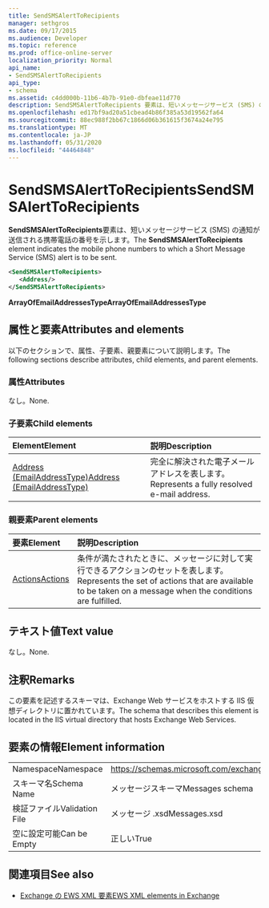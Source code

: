 ```yaml
---
title: SendSMSAlertToRecipients
manager: sethgros
ms.date: 09/17/2015
ms.audience: Developer
ms.topic: reference
ms.prod: office-online-server
localization_priority: Normal
api_name:
- SendSMSAlertToRecipients
api_type:
- schema
ms.assetid: c4dd000b-11b6-4b7b-91e0-dbfeae11d770
description: SendSMSAlertToRecipients 要素は、短いメッセージサービス (SMS) の通知が送信される携帯電話の番号を示します。
ms.openlocfilehash: ed17bf9ad20a51cbead4b86f385a53d19562fa64
ms.sourcegitcommit: 88ec988f2bb67c1866d06b361615f3674a24e795
ms.translationtype: MT
ms.contentlocale: ja-JP
ms.lasthandoff: 05/31/2020
ms.locfileid: "44464848"
---
```

# <a name="sendsmsalerttorecipients"></a><span data-ttu-id="74f9d-103">SendSMSAlertToRecipients</span><span class="sxs-lookup"><span data-stu-id="74f9d-103">SendSMSAlertToRecipients</span></span>

<span data-ttu-id="74f9d-104">**SendSMSAlertToRecipients**要素は、短いメッセージサービス (SMS) の通知が送信される携帯電話の番号を示します。</span><span class="sxs-lookup"><span data-stu-id="74f9d-104">The **SendSMSAlertToRecipients** element indicates the mobile phone numbers to which a Short Message Service (SMS) alert is to be sent.</span></span> 
  
```XML
<SendSMSAlertToRecipients>
   <Address/>
</SendSMSAlertToRecipients>
```

 <span data-ttu-id="74f9d-105">**ArrayOfEmailAddressesType**</span><span class="sxs-lookup"><span data-stu-id="74f9d-105">**ArrayOfEmailAddressesType**</span></span>
## <a name="attributes-and-elements"></a><span data-ttu-id="74f9d-106">属性と要素</span><span class="sxs-lookup"><span data-stu-id="74f9d-106">Attributes and elements</span></span>

<span data-ttu-id="74f9d-107">以下のセクションで、属性、子要素、親要素について説明します。</span><span class="sxs-lookup"><span data-stu-id="74f9d-107">The following sections describe attributes, child elements, and parent elements.</span></span>
  
### <a name="attributes"></a><span data-ttu-id="74f9d-108">属性</span><span class="sxs-lookup"><span data-stu-id="74f9d-108">Attributes</span></span>

<span data-ttu-id="74f9d-109">なし。</span><span class="sxs-lookup"><span data-stu-id="74f9d-109">None.</span></span>
  
### <a name="child-elements"></a><span data-ttu-id="74f9d-110">子要素</span><span class="sxs-lookup"><span data-stu-id="74f9d-110">Child elements</span></span>

|<span data-ttu-id="74f9d-111">**Element**</span><span class="sxs-lookup"><span data-stu-id="74f9d-111">**Element**</span></span>|<span data-ttu-id="74f9d-112">**説明**</span><span class="sxs-lookup"><span data-stu-id="74f9d-112">**Description**</span></span>|
|:-----|:-----|
|[<span data-ttu-id="74f9d-113">Address (EmailAddressType)</span><span class="sxs-lookup"><span data-stu-id="74f9d-113">Address (EmailAddressType)</span></span>](address-emailaddresstype.md) <br/> |<span data-ttu-id="74f9d-114">完全に解決された電子メールアドレスを表します。</span><span class="sxs-lookup"><span data-stu-id="74f9d-114">Represents a fully resolved e-mail address.</span></span>  <br/> |
   
### <a name="parent-elements"></a><span data-ttu-id="74f9d-115">親要素</span><span class="sxs-lookup"><span data-stu-id="74f9d-115">Parent elements</span></span>

|<span data-ttu-id="74f9d-116">**要素**</span><span class="sxs-lookup"><span data-stu-id="74f9d-116">**Element**</span></span>|<span data-ttu-id="74f9d-117">**説明**</span><span class="sxs-lookup"><span data-stu-id="74f9d-117">**Description**</span></span>|
|:-----|:-----|
|[<span data-ttu-id="74f9d-118">Actions</span><span class="sxs-lookup"><span data-stu-id="74f9d-118">Actions</span></span>](actions.md) <br/> |<span data-ttu-id="74f9d-119">条件が満たされたときに、メッセージに対して実行できるアクションのセットを表します。</span><span class="sxs-lookup"><span data-stu-id="74f9d-119">Represents the set of actions that are available to be taken on a message when the conditions are fulfilled.</span></span>  <br/> |
   
## <a name="text-value"></a><span data-ttu-id="74f9d-120">テキスト値</span><span class="sxs-lookup"><span data-stu-id="74f9d-120">Text value</span></span>

<span data-ttu-id="74f9d-121">なし。</span><span class="sxs-lookup"><span data-stu-id="74f9d-121">None.</span></span>
  
## <a name="remarks"></a><span data-ttu-id="74f9d-122">注釈</span><span class="sxs-lookup"><span data-stu-id="74f9d-122">Remarks</span></span>

<span data-ttu-id="74f9d-123">この要素を記述するスキーマは、Exchange Web サービスをホストする IIS 仮想ディレクトリに置かれています。</span><span class="sxs-lookup"><span data-stu-id="74f9d-123">The schema that describes this element is located in the IIS virtual directory that hosts Exchange Web Services.</span></span>
  
## <a name="element-information"></a><span data-ttu-id="74f9d-124">要素の情報</span><span class="sxs-lookup"><span data-stu-id="74f9d-124">Element information</span></span>

|||
|:-----|:-----|
|<span data-ttu-id="74f9d-125">Namespace</span><span class="sxs-lookup"><span data-stu-id="74f9d-125">Namespace</span></span>  <br/> |https://schemas.microsoft.com/exchange/services/2006/messages  <br/> |
|<span data-ttu-id="74f9d-126">スキーマ名</span><span class="sxs-lookup"><span data-stu-id="74f9d-126">Schema Name</span></span>  <br/> |<span data-ttu-id="74f9d-127">メッセージスキーマ</span><span class="sxs-lookup"><span data-stu-id="74f9d-127">Messages schema</span></span>  <br/> |
|<span data-ttu-id="74f9d-128">検証ファイル</span><span class="sxs-lookup"><span data-stu-id="74f9d-128">Validation File</span></span>  <br/> |<span data-ttu-id="74f9d-129">メッセージ .xsd</span><span class="sxs-lookup"><span data-stu-id="74f9d-129">Messages.xsd</span></span>  <br/> |
|<span data-ttu-id="74f9d-130">空に設定可能</span><span class="sxs-lookup"><span data-stu-id="74f9d-130">Can be Empty</span></span>  <br/> |<span data-ttu-id="74f9d-131">正しい</span><span class="sxs-lookup"><span data-stu-id="74f9d-131">True</span></span>  <br/> |
   
## <a name="see-also"></a><span data-ttu-id="74f9d-132">関連項目</span><span class="sxs-lookup"><span data-stu-id="74f9d-132">See also</span></span>



- [<span data-ttu-id="74f9d-133">Exchange の EWS XML 要素</span><span class="sxs-lookup"><span data-stu-id="74f9d-133">EWS XML elements in Exchange</span></span>](ews-xml-elements-in-exchange.md)

